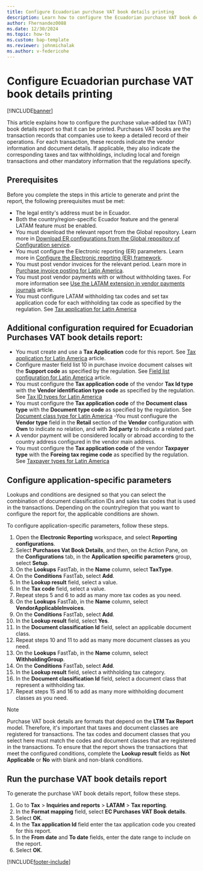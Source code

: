 ```yaml
---
title: Configure Ecuadorian purchase VAT book details printing
description: Learn how to configure the Ecuadorian purchase VAT book details report for printing.
author: Fhernandez0088
ms.date: 12/30/2024
ms.topic: how-to
ms.custom: bap-template
ms.reviewer: johnmichalak
ms.author: v-federicohe
---
```


# Configure Ecuadorian purchase VAT book details printing

[!INCLUDE[banner](../../includes/banner.md)]

This article explains how to configure the purchase value-added tax (VAT) book details report so that it can be printed. Purchases VAT books are the transaction records that companies use to keep a detailed record of their operations. For each transaction, these records indicate the vendor information and document details. If applicable, they also indicate the corresponding taxes and tax withholdings, including local and foreign transactions and other mandatory information that the regulations specify.

## Prerequisites

Before you complete the steps in this article to generate and print the report, the following prerequisites must be met:

- The legal entity's address must be in Ecuador.
- Both the country/region-specific Ecuador feature and the general LATAM feature must be enabled.
- You must download the relevant report from the Global repository. Learn more in [Download ER configurations from the Global repository of Configuration service](../../../fin-ops-core/dev-itpro/analytics/er-download-configurations-global-repo.md).
- You must configure the Electronic reporting (ER) parameters. Learn more in [Configure the Electronic reporting (ER) framework](../../../fin-ops-core/dev-itpro/analytics/electronic-reporting-er-configure-parameters.md).
- You must post vendor invoices for the relevant period. Learn more in [Purchase invoice posting for Latin America](/dynamics365/finance/localizations/iberoamerica/ltm-core-purchase-invoice-posting).
- You must post vendor payments with or without withholding taxes. For more information see [Use the LATAM extension in vendor payments journals](https://learn.microsoft.com/dynamics365/finance/localizations/iberoamerica/ltm-latam-in-vendor-payment) article.
- You must configure LATAM withholding tax codes and set tax application code for each withholding tax code as specified by the regulation. See [Tax application for Latin America](https://learn.microsoft.com/dynamics365/finance/localizations/iberoamerica/ltm-core-tax-application)

## Additional configuration required for Ecuadorian Purchases VAT book details report:

- You must create and use a **Tax Application** code for this report. See [Tax application for Latin America](https://learn.microsoft.com/dynamics365/finance/localizations/iberoamerica/ltm-core-tax-application) article.
- Configure master field list 10 in purchase invoice document calsses wit the **Support code** as specified by the regulation. See [Field list configuration for Latin America](https://learn.microsoft.com/dynamics365/finance/localizations/iberoamerica/ltm-core-field-master-lists) article.
- You must configure the **Tax application code** of the vendor **Tax Id type** with the **Vendor identification type code** as specified by the regulation. See [Tax ID types for Latin America](https://learn.microsoft.com/dynamics365/finance/localizations/iberoamerica/ltm-core-tax-id-type)
- You must configure the **Tax application code** of the **Document class type** with the **Document type code** as specified by the regulation. See [Document class type for Latin America](https://learn.microsoft.com/dynamics365/finance/localizations/iberoamerica/ltm-core-document-class-type)
-You must confiugure the **Vendor type** field in the **Retail** section of the **Vendor** configuration with **Own** to indicate no relation, and with **3rd party** to indicate a related part.
- A vendor payment will be considered locally or abroad according to the country address configured in the vendor main address.
- You must configure the **Tax application code** of the vendor **Taxpayer type** with the **Foreing tax regime code** as specified by the regulation. See [Taxpayer types for Latin America](https://learn.microsoft.com/dynamics365/finance/localizations/iberoamerica/ltm-core-taxpayer-type)

## Configure application-specific parameters

Lookups and conditions are designed so that you can select the combination of document classification IDs and sales tax codes that is used in the transactions. Depending on the country/region that you want to configure the report for, the applicable conditions are shown.

To configure application-specific parameters, follow these steps.

1. Open the **Electronic Reporting** workspace, and select **Reporting configurations**.
1. Select **Purchases Vat Book Details**, and then, on the Action Pane, on the **Configurations** tab, in the **Application specific parameters** group, select **Setup**.
1. On the **Lookups** FastTab, in the **Name** column, select **TaxType**.
1. On the **Conditions** FastTab, select **Add**.
1. In the **Lookup result** field, select a value.
1. In the **Tax code** field, select a value.
1. Repeat steps 5 and 6 to add as many more tax codes as you need.
1. On the **Lookups** FastTab, in the **Name** column, select **VendorApplicableInvoices**.
1. On the **Conditions** FastTab, select **Add**.
1. In the **Lookup result** field, select **Yes**.
1. In the **Document classification Id** field, select an applicable document class.
1. Repeat steps 10 and 11 to add as many more document classes as you need.
1. On the **Lookups** FastTab, in the **Name** column, select **WithholdingGroup**.
1. On the **Conditions** FastTab, select **Add**.
1. In the **Lookup result** field, select a withholding tax category.
1. In the **Document classification Id** field, select a document class that represent a withholding tax.
1. Repeat steps 15 and 16 to add as many more withholding document classes as you need.

> [!NOTE]
> Purchase VAT book details are formats that depend on the **LTM Tax Report** model. Therefore, it's important that taxes and document classes are registered for transactions. The tax codes and document classes that you select here must match the codes and document classes that are registered in the transactions. To ensure that the report shows the transactions that meet the configured conditions, complete the **Lookup result** fields as **Not Applicable** or **No** with blank and non-blank conditions.

## Run the purchase VAT book details report

To generate the purchase VAT book details report, follow these steps.

1. Go to **Tax** \> **Inquiries and reports** \> **LATAM** \> **Tax reporting**.
1. In the **Format mapping** field, select **EC Purchases VAT Book details**.
1. Select **OK**.
2. In the **Tax application Id** field enter the tax application code you created for this report.
1. In the **From date** and **To date** fields, enter the date range to include on the report.
1. Select **OK**.

[!INCLUDE[footer-include](../../../includes/footer-banner.md)]
